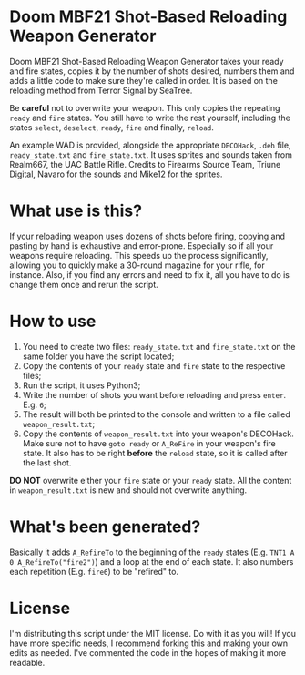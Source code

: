 # Doom MBF21 Shot-Based Reloading Weapon Generator
Doom MBF21 Shot-Based Reloading Weapon Generator takes your ready and fire states, copies it by the number of shots desired, numbers them and adds a little code to make sure they're called in order. It is based on the reloading method from Terror Signal﻿ by SeaTree.

Be **careful** not to overwrite your weapon. This only copies the repeating `ready` and `fire` states. You still have to write the rest yourself, including the states `select`, `deselect`, `ready`, `fire` and finally, `reload`.

An example WAD is provided, alongside the appropriate `DECOHack`, `.deh` file, `ready_state.txt` and `fire_state.txt`. It uses sprites and sounds taken from Realm667, the UAC Battle Rifle. Credits to Firearms Source Team, Triune Digital, Navaro for the sounds and Mike12 for the sprites.

# What use is this?
If your reloading weapon uses dozens of shots before firing, copying and pasting by hand is exhaustive and error-prone. Especially so if all your weapons require reloading. This speeds up the process significantly, allowing you to quickly make a 30-round magazine for your rifle, for instance. Also, if you find any errors and need to fix it, all you have to do is change them once and rerun the script.

# How to use
1. You need to create two files: `ready_state.txt` and `fire_state.txt` on the same folder you have the script located;
2. Copy the contents of your `ready` state and `fire` state to the respective files;
3. Run the script, it uses Python3;
4. Write the number of shots you want before reloading and press `enter`. E.g. `6`;
5. The result will both be printed to the console and written to a file called `weapon_result.txt`;
6. Copy the contents of `weapon_result.txt` into your weapon's DECOHack. Make sure not to have `goto ready` or `A_ReFire` in your weapon's fire state. It also has to be right **before** the `reload` state, so it is called after the last shot.

**DO NOT** overwrite either your `fire` state or your `ready` state. All the content in `weapon_result.txt` is new and should not overwrite anything.

# What's been generated?
Basically it adds `A_RefireTo` to the beginning of the `ready` states (E.g. `TNT1 A 0 A_RefireTo("fire2")`) and a loop at the end of each state. It also numbers each repetition (E.g. `fire6`) to be "refired" to.

# License
I'm distributing this script under the MIT license. Do with it as you will! If you have more specific needs, I recommend forking this and making your own edits as needed. I've commented the code in the hopes of making it more readable.
